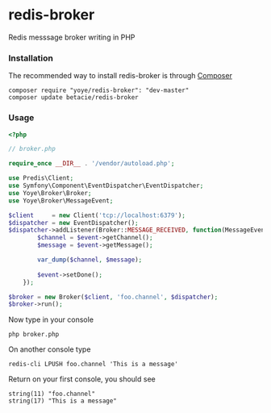 redis-broker
============

Redis messsage broker writing in PHP

### Installation

The recommended way to install redis-broker is through [Composer](http://getcomposer.org/)

```
composer require "yoye/redis-broker": "dev-master"
composer update betacie/redis-broker
```

### Usage

```php
<?php

// broker.php

require_once __DIR__ . '/vendor/autoload.php';

use Predis\Client;
use Symfony\Component\EventDispatcher\EventDispatcher;
use Yoye\Broker\Broker;
use Yoye\Broker\MessageEvent;

$client     = new Client('tcp://localhost:6379');
$dispatcher = new EventDispatcher();
$dispatcher->addListener(Broker::MESSAGE_RECEIVED, function(MessageEvent $event) {
        $channel = $event->getChannel();
        $message = $event->getMessage();

        var_dump($channel, $message);
        
        $event->setDone();
    });

$broker = new Broker($client, 'foo.channel', $dispatcher);
$broker->run();
```

Now type in your console

```
php broker.php
```

On another console type

```
redis-cli LPUSH foo.channel 'This is a message'
```

Return on your first console, you should see

```
string(11) "foo.channel"
string(17) "This is a message"
```